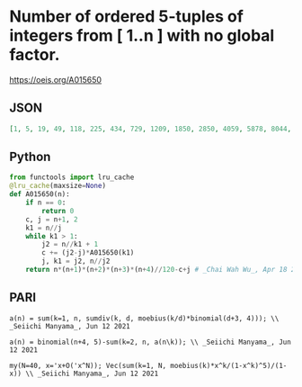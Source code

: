 # Number of ordered 5\-tuples of integers from \[ 1\.\.n \] with no global factor\.
https://oeis.org/A015650
## JSON
```JSON
[1, 5, 19, 49, 118, 225, 434, 729, 1209, 1850, 2850, 4059, 5878, 8044, 11020, 14566, 19410, 24789, 32103, 40213, 50615, 62260, 77209, 93099, 113504, 135431, 162341, 191396, 227355, 264463, 310838, 359322, 417212, 478408, 551944, 626971]
```
## Python
```Python
from functools import lru_cache
@lru_cache(maxsize=None)
def A015650(n):
    if n == 0:
        return 0
    c, j = n+1, 2
    k1 = n//j
    while k1 > 1:
        j2 = n//k1 + 1
        c += (j2-j)*A015650(k1)
        j, k1 = j2, n//j2
    return n*(n+1)*(n+2)*(n+3)*(n+4)//120-c+j # _Chai Wah Wu_, Apr 18 2021
```
## PARI
```PARI
a(n) = sum(k=1, n, sumdiv(k, d, moebius(k/d)*binomial(d+3, 4))); \\ _Seiichi Manyama_, Jun 12 2021
```
```PARI
a(n) = binomial(n+4, 5)-sum(k=2, n, a(n\k)); \\ _Seiichi Manyama_, Jun 12 2021
```
```PARI
my(N=40, x='x+O('x^N)); Vec(sum(k=1, N, moebius(k)*x^k/(1-x^k)^5)/(1-x)) \\ _Seiichi Manyama_, Jun 12 2021
```
